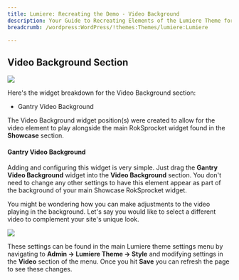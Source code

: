 ```yaml
---
title: Lumiere: Recreating the Demo - Video Background
description: Your Guide to Recreating Elements of the Lumiere Theme for WordPress
breadcrumb: /wordpress:WordPress/!themes:Themes/lumiere:Lumiere

---
```


Video Background Section
-----
![][demo]

Here's the widget breakdown for the Video Background section:

* Gantry Video Background

The Video Background widget position(s) were created to allow for the video element to play alongside the main RokSprocket widget found in the **Showcase** section.

#### Gantry Video Background
Adding and configuring this widget is very simple. Just drag the **Gantry Video Background** widget into the **Video Background** section. You don't need to change any other settings to have this element appear as part of the background of your main Showcase RokSprocket widget.

You might be wondering how you can make adjustments to the video playing in the background. Let's say you would like to select a different video to complement your site's unique look. 

![][demo2]

These settings can be found in the main Lumiere theme settings menu by navigating to **Admin -> Lumiere Theme -> Style** and modifying settings in the **Video** section of the menu. Once you hit **Save** you can refresh the page to see these changes.

[demo]: assets/demo_1.jpeg
[demo2]: assets/video_1.jpeg
[menu]: ../../start/menus.md